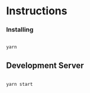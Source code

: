 # Instructions

  

### Installing

  

```

yarn

```

  

## Development Server

  

```

yarn start

```

  


  


